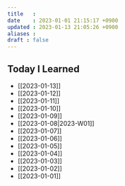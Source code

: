 ```yaml
---
title   : 
date    : 2023-01-01 21:15:17 +0900
updated : 2023-01-13 21:05:26 +0900
aliases : 
draft : false
---
```

## Today I Learned
- [[2023-01-13]]
- [[2023-01-12]]
- [[2023-01-11]] 
- [[2023-01-10]]
- [[2023-01-09]]
- [[2023-01-08|2023-W01]]
- [[2023-01-07]]
- [[2023-01-06]]
- [[2023-01-05]]
- [[2023-01-04]]
- [[2023-01-03]]
- [[2023-01-02]]
- [[2023-01-01]]
